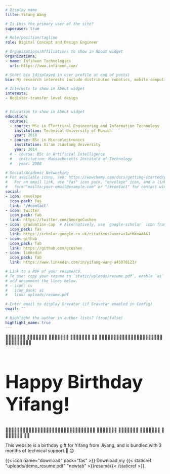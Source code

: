 ```yaml
---
# Display name
title: Yifang Wang

# Is this the primary user of the site?
superuser: true

# Role/position/tagline
role: Digital Concept and Design Engineer

# Organizations/Affiliations to show in About widget
organizations:
- name: Infineon Technologies
  url: https://www.infineon.com/

# Short bio (displayed in user profile at end of posts)
bio: My research interests include distributed robotics, mobile computing and programmable matter.

# Interests to show in About widget
interests:
- Register-transfer level design


# Education to show in About widget
education:
  courses:
  - course: MSc in Electrical Engineering and Information Technology
    institution: Technical University of Munich
    year: 2018
  - course: BSc in Microelectronics
    institution: Xi'an Jiaotong University
    year: 2014
  # - course: BSc in Artificial Intelligence
  #   institution: Massachusetts Institute of Technology
  #   year: 2008

# Social/Academic Networking
# For available icons, see: https://wowchemy.com/docs/getting-started/page-builder/#icons
#   For an email link, use "fas" icon pack, "envelope" icon, and a link in the
#   form "mailto:your-email@example.com" or "/#contact" for contact widget.
social:
- icon: envelope
  icon_pack: fas
  link: '/#contact'
- icon: twitter
  icon_pack: fab
  link: https://twitter.com/GeorgeCushen
- icon: graduation-cap  # Alternatively, use `google-scholar` icon from `ai` icon pack
  icon_pack: fas
  link: https://scholar.google.co.uk/citations?user=sIwtMXoAAAAJ
- icon: github
  icon_pack: fab
  link: https://github.com/gcushen
- icon: linkedin
  icon_pack: fab
  link: https://www.linkedin.com/in/yifang-wang-a45878123/

# Link to a PDF of your resume/CV.
# To use: copy your resume to `static/uploads/resume.pdf`, enable `ai` icons in `params.toml`, 
# and uncomment the lines below.
# - icon: cv
#   icon_pack: ai
#   link: uploads/resume.pdf

# Enter email to display Gravatar (if Gravatar enabled in Config)
email: ""

# Highlight the author in author lists? (true/false)
highlight_name: true
---
```


:birthday::birthday::birthday::birthday::birthday::birthday::birthday:
:birthday::birthday::birthday::birthday::birthday::birthday::birthday:
:birthday::birthday::birthday::birthday::birthday::birthday::birthday:
:birthday::birthday::birthday::birthday::birthday::birthday::birthday:
:birthday::birthday:
🌟🌟🌟🌟🌟🌟🌟🌟🌟🌟🌟🌟🌟🌟🌟🌟🌟🌟🌟🌟🌟🌟🌟🌟🌟🌟🌟🌟🌟🌟🌟
<p style="text-align: center;"> <h1 style="font-size:6vw">Happy Birthday Yifang!</h1> </p>


🌟🌟🌟🌟🌟🌟🌟🌟🌟🌟🌟🌟🌟🌟🌟🌟🌟🌟🌟🌟🌟🌟🌟🌟🌟🌟🌟🌟🌟🌟🌟
:birthday::birthday::birthday::birthday::birthday::birthday::birthday:
:birthday::birthday::birthday::birthday::birthday::birthday::birthday:
:birthday::birthday::birthday::birthday::birthday::birthday::birthday:
:birthday::birthday::birthday::birthday::birthday::birthday::birthday:
:birthday::birthday:


This website is a birthday gift for Yifang from Jiyang, and is bundled with 3 months of technical support.👋 😊

{{< icon name="download" pack="fas" >}} Download my {{< staticref "uploads/demo_resume.pdf" "newtab" >}}resumé{{< /staticref >}}.
